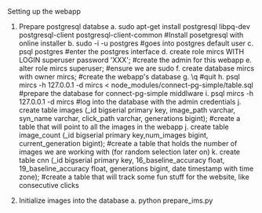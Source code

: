 Setting up the webapp

1. Prepare postgresql databse
	a. sudo apt-get install postgresql libpq-dev postgresql-client postgresql-client-common
 #Install posetgresql with online installer
	b. sudo -i -u postgres #goes into postgres default user
	c. psql postgres #enter the postgres interface
	d. create role mircs WITH LOGIN superuser password 'XXX'; #create the admin for this webapp
	e. alter role mircs superuser; #ensure we are sudo
	f. create database mircs with owner mircs; #create the webapp's database
	g. \q #quit
	h. psql mircs -h 127.0.0.1 -d mircs < node_modules/connect-pg-simple/table.sql #prepare the database for connect-pg-simple middlware
	i. psql mircs -h 127.0.0.1 -d mircs #log into the database with the admin credentials
	j. create table images (_id bigserial primary key, image_path varchar, syn_name varchar, click_path varchar, generations bigint); #create a table that will point to all the images in the webapp
	j. create table image_count (_id bigserial primary key,num_images bigint, current_generation bigint); #create a table that holds the number of images we are working with (for random selection later on)
	k. create table cnn (_id bigserial primary key, 16_baseline_accuracy float, 19_baseline_accuracy float, generations bigint, date timestamp with time zone); #create a table that will track some fun stuff for the website, like consecutive clicks

2. Initialize images into the database
	a. python prepare_ims.py 
